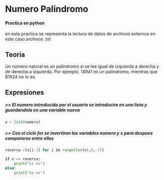 # Numero Palindromo

#### Practica en python 
en esta practica se representa la lectura de datos de archivos externos en este caso archivos .txt

## Teoria
Un número natural es un palíndromo si se lee igual de izquierda a derecha y de derecha a izquierda. Por ejemplo, 14941 es un palíndromo, mientras que 81924 no lo es.

## Expresiones
##### >> El numero introducido por el usuario se introducira en una lista y guardandola en una variable nueva 

```python 
x = list(numero)
```
##### >> Con el ciclo for se invertiran las variables numero y x para despues compararse entre ellos 

```python 
reversa =[x[i-1] for i in range(len(x),0,-1)]

if x == reversa:
    print("si es")
else:
    print("no es")
```
